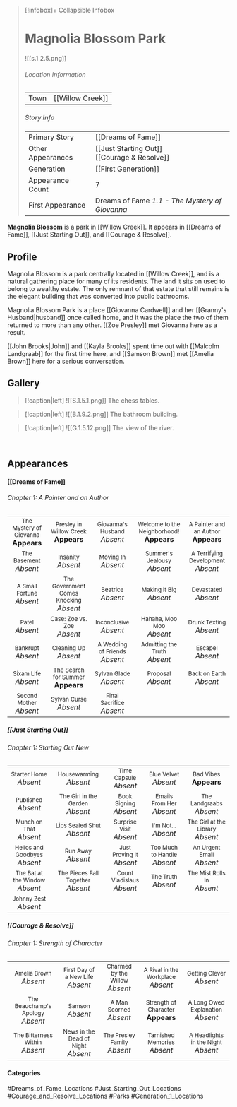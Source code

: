 > [!infobox]+ Collapsible Infobox
> # Magnolia Blossom Park
> ![[s.1.2.5.png]] 
> ###### Location Information
> |  |  | 
> | ---- | ---- | 
> | Town | [[Willow Creek]] | 
> 
> ##### Story Info
> |  |  | 
> | ---- | ---- | 
> | Primary Story | [[Dreams of Fame]] | 
> | Other Appearances | [[Just Starting Out]]<br>[[Courage & Resolve]] | 
> | Generation | [[First Generation]]|
> | Appearance Count | 7 | 
> | First Appearance | Dreams of Fame *1.1 - The Mystery of Giovanna*

**Magnolia Blossom** is a park in [[Willow Creek]]. It appears in [[Dreams of Fame]], [[Just Starting Out]], and [[Courage & Resolve]].

## Profile
Magnolia Blossom is a park centrally located in [[Willow Creek]], and is a natural gathering place for many of its residents. The land it sits on used to belong to wealthy estate. The only remnant of that estate that still remains is the elegant building that was converted into public bathrooms.

Magnolia Blossom Park is a place [[Giovanna Cardwell]] and her [[Granny's Husband|husband]] once called home, and it was the place the two of them returned to more than any other. [[Zoe Presley]] met Giovanna here as a result.

[[John Brooks|John]] and [[Kayla Brooks]] spent time out with [[Malcolm Landgraab]] for the first time here, and [[Samson Brown]] met [[Amelia Brown]] here for a serious conversation.

## Gallery
> [!caption|left]
> ![[S.1.5.1.png]] 
> The chess tables.

> [!caption|left]
> ![[B.1.9.2.png]] 
> The bathroom building.

> [!caption|left]
> ![[G.1.5.12.png]] 
> The view of the river.

<br style="clear:both; margin: 0; padding: 0" />

## Appearances
#### [[Dreams of Fame]]
###### Chapter 1: A Painter and an Author
|                                                                       |     |     |     |     |
| --------------------------------------------------------------------- | --- | --- | --- | --- |
| <center><font size=2>The Mystery of Giovanna<br><font size=3>**Appears** | <center><font size=2>Presley in Willow Creek<br><font size=3>**Appears** | <center><font size=2>Giovanna's Husband<br><font size=3>*Absent* | <center><font size=2>Welcome to the Neighborhood!<br><font size=3>**Appears** | <center><font size=2>A Painter and an Author<br><font size=3>**Appears** |
| <center><font size=2>The Basement<br><font size=3>*Absent* | <center><font size=2>Insanity<br><font size=3>*Absent* | <center><font size=2>Moving In<br><font size=3>*Absent* | <center><font size=2>Summer's Jealousy<br><font size=3>*Absent*| <center><font size=2>A Terrifying Development<br><font size=3>*Absent* |
| <center><font size=2>A Small Fortune<br><font size=3>*Absent* | <center><font size=2>The Government Comes Knocking<br><font size=3>*Absent* | <center><font size=2>Beatrice<br><font size=3>*Absent* | <center><font size=2>Making it Big<br><font size=3>*Absent*| <center><font size=2>Devastated<br><font size=3>*Absent* |
| <center><font size=2>Patel<br><font size=3>*Absent* | <center><font size=2>Case: Zoe vs. Zoe<br><font size=3>*Absent* | <center><font size=2>Inconclusive<br><font size=3>*Absent* | <center><font size=2>Hahaha, Moo Moo<br><font size=3>*Absent* | <center><font size=2>Drunk Texting<br><font size=3>*Absent* |
| <center><font size=2>Bankrupt<br><font size=3>*Absent* | <center><font size=2>Cleaning Up<br><font size=3>*Absent* | <center><font size=2>A Wedding of Friends<br><font size=3>*Absent* | <center><font size=2>Admitting the Truth<br><font size=3>*Absent* | <center><font size=2>Escape!<br><font size=3>*Absent* |
| <center><font size=2>Sixam Life<br><font size=3>*Absent* | <center><font size=2>The Search for Summer<br><font size=3>**Appears** | <center><font size=2>Sylvan Glade<br><font size=3>*Absent* | <center><font size=2>Proposal<br><font size=3>*Absent* | <center><font size=2>Back on Earth<br><font size=3>*Absent* |
| <center><font size=2>Second Mother<br><font size=3>*Absent* | <center><font size=2>Sylvan Curse<br><font size=3>*Absent* | <center><font size=2>Final Sacrifice<br><font size=3>*Absent* |  |  |

##### [[Just Starting Out]]
###### Chapter 1: Starting Out New
|                                                                       |                                                                         |                                                                     |                                                                        |                                                                          |
| --------------------------------------------------------------------- | ----------------------------------------------------------------------- | ------------------------------------------------------------------- | ---------------------------------------------------------------------- | ------------------------------------------------------------------------ |
| <center><font size=2>Starter Home<br><font size=3>*Absent* | <center><font size=2>Housewarming<br><font size=3>*Absent* | <center><font size=2>Time Capsule<br><font size=3>*Absent* | <center><font size=2>Blue Velvet<br><font size=3>*Absent* | <center><font size=2>Bad Vibes<br><font size=3>**Appears** |
| <center><font size=2>Published<br><font size=3>*Absent* | <center><font size=2>The Girl in the Garden<br><font size=3>*Absent* | <center><font size=2>Book Signing<br><font size=3>*Absent* | <center><font size=2>Emails From Her<br><font size=3>*Absent* | <center><font size=2>The Landgraabs<br><font size=3>*Absent* |
| <center><font size=2>Munch on That<br><font size=3>*Absent* | <center><font size=2>Lips Sealed Shut<br><font size=3>*Absent* | <center><font size=2>Surprise Visit<br><font size=3>*Absent* | <center><font size=2>I'm Not...<br><font size=3>*Absent* | <center><font size=2>The Girl at the Library<br><font size=3>*Absent* |
| <center><font size=2>Hellos and Goodbyes<br><font size=3>*Absent* | <center><font size=2>Run Away<br><font size=3>*Absent* | <center><font size=2>Just Proving It<br><font size=3>*Absent* | <center><font size=2>Too Much to Handle<br><font size=3>*Absent* | <center><font size=2>An Urgent Email<br><font size=3>*Absent* |
| <center><font size=2>The Bat at the Window<br><font size=3>*Absent*| <center><font size=2>The Pieces Fall Together<br><font size=3>*Absent* | <center><font size=2>Count Vladislaus<br><font size=3>*Absent* | <center><font size=2>The Truth<br><font size=3>*Absent* | <center><font size=2>The Mist Rolls In<br><font size=3>*Absent* |
| <center><font size=2>Johnny Zest<br><font size=3>*Absent* |

##### [[Courage & Resolve]]
###### Chapter 1: Strength of Character

|                                                                       |                                                                         |                                                                     |                                                                        |                                                                          |
| --------------------------------------------------------------------- | ----------------------------------------------------------------------- | ------------------------------------------------------------------- | ---------------------------------------------------------------------- | ------------------------------------------------------------------------ |
| <center><font size=2>Amelia Brown<br><font size=3>*Absent*            | <center><font size=2>First Day of a New Life<br><font size=3>*Absent*   | <center><font size=2>Charmed by the Willow<br><font size=3>*Absent* | <center><font size=2>A Rival in the Workplace<br><font size=3>*Absent* | <center><font size=2>Getting Clever<br><font size=3>*Absent*             |
| <center><font size=2>The Beauchamp's Apology<br><font size=3>*Absent* | <center><font size=2>Samson<br><font size=3>*Absent*                 | <center><font size=2>A Man Scorned<br><font size=3>*Absent*         | <center><font size=2>Strength of Character<br><font size=3>**Appears**    | <center><font size=2>A Long Owed Explanation<br><font size=3>*Absent* |
| <center><font size=2>The Bitterness Within<br><font size=3>*Absent*   | <center><font size=2>News in the Dead of Night<br><font size=3>*Absent* | <center><font size=2>The Presley Family<br><font size=3>*Absent*    | <center><font size=2>Tarnished Memories<br><font size=3>*Absent*       | <center><font size=2>A Headlights in the Night<br><font size=3>*Absent*    |
#### Categories
#Dreams_of_Fame_Locations #Just_Starting_Out_Locations #Courage_and_Resolve_Locations #Parks #Generation_1_Locations